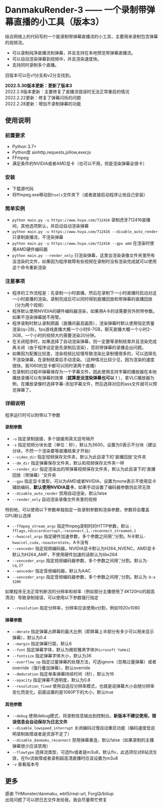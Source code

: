 # DanmakuRender-3 —— 一个录制带弹幕直播的小工具（版本3）
结合网络上的代码写的一个能录制带弹幕直播流的小工具，主要用来录制包含弹幕的视频流。     
- 可以录制纯净直播流和弹幕，并且支持在本地预览带弹幕直播流。
- 可以自动渲染弹幕到视频中，并且渲染速度快。
- 支持同时录制多个直播。    

旧版本可以在v1分支和v2分支找到。   

**2022.5.30版本更新：更新了版本3**    
2022.2.9版本更新：主要修复了直播流错误时无法正常重启的情况    
2022.2.22更新：修复了弹幕闪烁的问题    
2022.2.28更新：增加不录制弹幕的功能

## 使用说明
### 前置要求
- Python 3.7+
- Python库 aiohttp,requests,pillow,execjs
- FFmpeg
- 满足条件的NVIDIA或者AMD显卡（也可以不用，但是渲染弹幕会很卡）    

### 安装
- 下载源代码
- 将ffmpeg.exe移动到`tools`文件夹下（或者直接启动程序让他自己安装）    

### 简单实例
- `python main.py -u https://www.huya.com/712416` 录制虎牙712416直播间，其他选项默认，并启动自动渲染弹幕
- `python main.py -u https://www.huya.com/712416 --disable_auto_render` 只录制直播流，不渲染弹幕
- `python main.py -u https://www.huya.com/712416 --gpu amd` 在渲染时使用AMD硬件编码器
- `python main.py --render_only` 只渲染弹幕，这里会渲染录像文件夹里所有没渲染的文件，如果因为程序故障有些视频在录制时没有渲染完成就可以使用这个命令重新渲染    

### 注意事项
- 程序的工作流程是：先录制一小时直播，然后在录制下一小时直播时启动对这一小时直播的渲染。录制完成后可以同时得到直播回放和带弹幕的直播回放（分为两个视频）
- 程序默认使用NVIDIA的硬件编码器渲染，如果用A卡的话需要另外附带参数。如果不渲染弹幕就不用管。
- 程序录制时默认录制原画（直播间最高画质），渲染弹幕时默认使用恒定质量渲染(q=28)，fps游戏直播大概一个小时6-7GB，聊天直播大概一个小时2-3GB，一个小时的视频大约需要渲染20分钟。
- 在关闭程序时，如果选择了自动渲染弹幕，则一定要等录制结束并且渲染完成再关闭（由于程序设定是先录制后渲染），否则带弹幕的录播会出问题。
- 如果因为配置比较差，渲染视频比较慢导致渲染比录制慢很多的，可以选择先不渲染弹幕，在录制结束后手动渲染。（这种情况比较少见，因为渲染的速度很快，我1060的显卡都可以同时录两个直播）
- 在录制的过程中弹幕保存为一个字幕文件，因此使用支持字幕的播放器在本地播放录播可以有弹幕的效果（**就算是没渲染弹幕也可以！**），拿VLC播放器为例，在播放录像时选择字幕-添加字幕文件，然后选择对应的ass文件就可以预览弹幕了。    

### 详细说明
程序运行时可以附带以下参数
#### 录制参数
- `-u` 指定录制链接，多个链接用英文逗号隔开
- `-s` 指定视频分块长度（单位：秒），默认为3600，设置为0表示不分块（建议分块，不然一个渲染要等直播结束才开始）
- `--video_dir` 指定视频保存文件夹，默认为此目录下的'直播回放'文件夹
- `--dm_dir` 指定弹幕保存文件夹，默认和视频保存文件夹一样
- `--render_dir` 指定渲染出的带弹幕视频保存文件夹，默认为此目录下的'直播回放（带弹幕）'文件夹
- `--gpu` 指定显卡类型，可以为AMD或者NVIDIA，设置为none表示不使用显卡辅助编码，**默认使用NVIDIA显卡**，如果手动设置了编码器参数则此项无效   
- `--disable_auto_render` 禁用自动渲染，默认false
- `--render_only` 自动渲染录像文件夹里的视频 

特别地，可以使用以下参数单独指定一些录制参数和渲染参数，参数将会覆盖GPU默认选择    
- `--ffmpeg_stream_args` 指定ffmpeg录制时的HTTP参数，默认`-fflags,+discardcorrupt,-reconnect,1,-reconnect_streamed,1` 
- `--hwaccel_args` 指定硬件加速参数，多个参数之间用','分割。N卡默认`-hwaccel,cuda,-noautorotate`，A卡没有
- `--vencoder` 指定视频编码器，NVIDIA显卡默认为H264_NVENC，AMD显卡默认为H264_AMF，不使用硬件加速的话默认为libx264
- `--vencoder_args` 指定视频编码器参数，多个参数之间用','分割。默认为`-cq,27`
- `--aencoder` 指定音频编码器，默认为AAC
- `--vencoder_args` 指定音频编码器参数，多个参数之间用','分割。默认为`-b:a 320K`   

如果程序无法正常判断流的分辨率和帧率（例如部分主播使用了4K120Hz的超高清流）导致录制错误，可以使用以下参数强行指定     
- `--resolution` 指定分辨率，分辨率应该使用x分割，例如1920x1080

#### 弹幕参数
- `--dmrate` 指定弹幕占屏幕的最大比例（即屏幕上半部分有多少可以用来显示弹幕），默认为0.4
- `--margin` 指定弹幕行距，默认6
- `--font` 指定弹幕字体，默认为微软雅黑字体(`Microsoft YaHei`)
- `--fontsize` 指定弹幕字体大小，默认为36
- `--overflow_op` 指定过量弹幕的处理方法，可选ignore（忽略过量弹幕）或者override（强行叠加弹幕），默认override
- `--dmduration` 指定单条弹幕持续时间（秒），默认为16
- `--opacity` 指定弹幕不透明度，默认为0.8
- `--resolution_fixed` 使用自适应分辨率模式，也就是说弹幕大小会随分辨率变化而变化，前面设置的是1080P下的大小，默认true

#### 其他参数
- `--debug` 使用debug模式，将录制信息输出到控制台。**新版本不建议使用，错误信息会自动保存为日志文件**
- `--disable_lowspeed_interrupt` 关闭编码过慢自动重启功能（编码速度低说明录制故障或者是资源不足了）
- `--disable_danmaku_reconnect` 禁用弹幕重连，默认false（如果录制的主播弹幕很少应该禁用） 
- `--flowtype` 选择流类型，可选flv或者是m3u8，默认flv，此选项仅对B站流生效，在flv流故障或者录制超高清直播时应该设置为m3u8
- `-v` 查看版本号

## 更多
感谢 THMonster/danmaku, wbt5/real-url, ForgQi/biliup     
出现问题了可以把日志文件发给我，我会尽量帮忙修复
